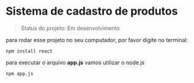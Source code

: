 # Sistema de cadastro de produtos

> Status do projeto: Em desenvolvimento

para rodar esse projeto no seu computador, por favor digite no terminal:

```
npm install react
```

para executar o arquivo **app.js** vamos utilizar o node.js

```
npm app.js
```
